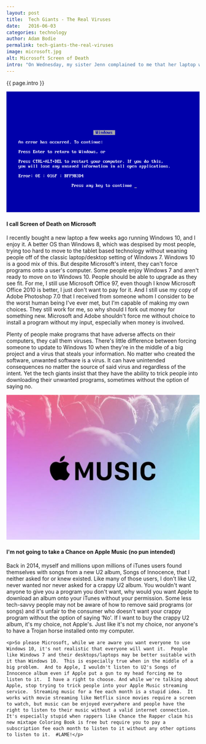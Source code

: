 ```yaml
---
layout: post
title:  Tech Giants - The Real Viruses
date:   2016-06-03
categories: technology
author: Adam Bodie
permalink: tech-giants-the-real-viruses
image: microsoft.jpg
alt: Microsoft Screen of Death
intro: "On Wednesday, my sister Jenn complained to me that her laptop with Windows 7 automatically updated to Windows 10, without giving her a choice.  It made her angry, she refused to set it up for hours, and after a day of using it, Jenn lost internet access completely.  Not surprisingly, Jenn was pissed by the whole endeavor, in an extremely grumpy mood that not even myself could snap her out of.  Thankfully, Jenn found a way to revert her laptop to Windows 7 thanks to the wonders of instant data via the internet, and getting her Windows 7 back, Jenn was happy again as she should be.  But it's the principle that matters: Tech companies shouldn't be allowed to force programs onto your computers.  It goes against the very fiber of the American consumer industry, like a virus out to harm your computer."
---
```

<div class="article">
<p> {{ page.intro }}</p>
<div class="blog-pic">
		<img src="/img/microsoft.jpg" data-toggle="tooltip" title="Microsoft Screen of Death" class="image block img-responsive">
		<h4>I call Screen of Death on Microsoft</h4>
</div>
	<p>I recently bought a new laptop a few weeks ago running Windows 10, and I enjoy it.  A better OS than Windows 8, which was despised by most people, trying too hard to move to the tablet based technology without weaning people off of the classic laptop/desktop setting of Windows 7.  Windows 10 is a good mix of this.  But despite Microsoft's intent, they can't force programs onto a user's computer.  Some people enjoy Windows 7 and aren't ready to move on to Windows 10.  People should be able to upgrade as they see fit.  For me, I still use Microsoft Office 97, even though I know Microsoft Office 2010 is better, I just don't want to pay for it.  And I still use my copy of Adobe Photoshop 7.0 that I received from someone whom I consider to be the worst human being I've ever met, but I'm capable of making my own choices.  They still work for me, so why should I fork out money for something new.  Microsoft and Adobe shouldn't force me without choice to install a program without my input, especially when money is involved.</p>
	<p>Plenty of people make programs that have adverse affects on their computers, they call them viruses.  There's little difference between forcing someone to update to Windows 10 when they're in the middle of a big project and a virus that steals your information.  No matter who created the software, unwanted software is a virus.  It can have unintended consequences no matter the source of said virus and regardless of the intent.  Yet the tech giants insist that they have the ability to trick people into downloading their unwanted programs, sometimes without the option of saying no.</p>
	<div class="blog-pic" style="float: left">
		<img src="/img/apple-music.jpg" data-toggle="tooltip" title="Apple Music" class="image block img-responsive">
		<h4>I'm not going to take a Chance on Apple Music (no pun intended)</h4>
</div>
	<p>Back in 2014, myself and millions upon millions of iTunes users found themselves with songs from a new U2 album, Songs of Innocence, that I neither asked for or knew existed.  Like many of those users, I don't like U2, never wanted nor never asked for a crappy U2 album.  You wouldn't want anyone to give you a program you don't want, why would you want Apple to download an album onto your iTunes without your permission.  Some less tech-savvy people may not be aware of how to remove said programs (or songs) and it's unfair to the consumer who doesn't want your crappy program without the option of saying ‘No'.  If I want to buy the crappy U2 album, it's my choice, not Apple's.  Just like it's not my choice, nor anyone's to have a Trojan horse installed onto my computer.<p>

	<p>So please Microsoft, while we are aware you want everyone to use Windows 10, it's not realistic that everyone will want it.  People like Windows 7 and their desktops/laptops may be better suitable with it than Windows 10.  This is especially true when in the middle of a big problem.  And to Apple, I wouldn't listen to U2's Songs of Innocence album even if Apple put a gun to my head forcing me to listen to it.  I have a right to choose. And while we're talking about Apple, stop trying to trick people into your Apple Music streaming service.  Streaming music for a fee each month is a stupid idea.  It works with movie streaming like Netflix since movies require a screen to watch, but music can be enjoyed everywhere and people have the right to listen to their music without a valid internet connection.  It's especially stupid when rappers like Chance the Rapper claim his new mixtape Coloring Book is free but require you to pay a subscription fee each month to listen to it without any other options to listen to it.  #LAME!</p>
</div>
